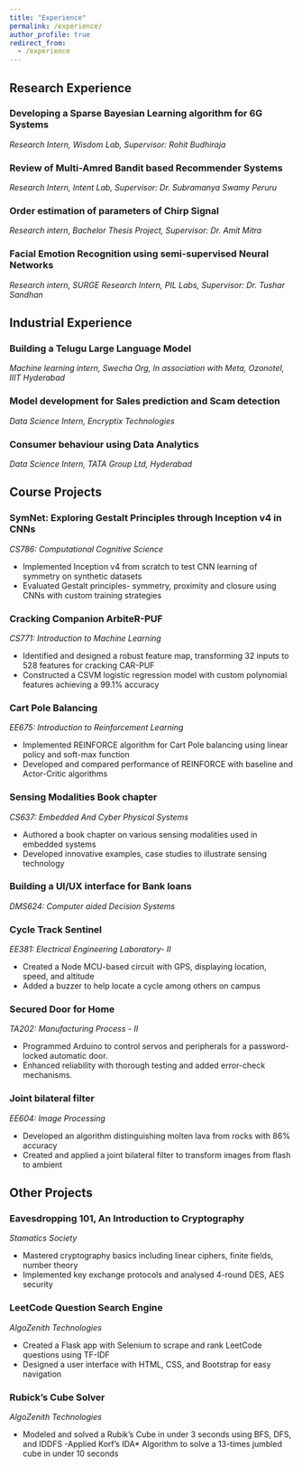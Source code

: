 ```yaml
---
title: "Experience"
permalink: /experience/
author_profile: true
redirect_from:
  - /experience
---
```


## Research Experience
### Developing a Sparse Bayesian Learning algorithm for 6G Systems
*Research Intern, Wisdom Lab, Supervisor: Rohit Budhiraja*

###  Review of Multi-Amred Bandit based Recommender Systems
*Research Intern, Intent Lab, Supervisor: Dr. Subramanya Swamy Peruru*


###  Order estimation of parameters of Chirp Signal
*Research intern, Bachelor Thesis Project, Supervisor: Dr. Amit Mitra*


###  Facial Emotion Recognition using semi-supervised Neural Networks
*Research intern, SURGE Research Intern, PIL Labs, Supervisor: Dr. Tushar Sandhan*



## Industrial Experience
### Building a Telugu Large Language Model
*Machine learning intern, Swecha Org, In association with Meta, Ozonotel, IIIT Hyderabad*


### Model development for Sales prediction and Scam detection
*Data Science Intern, Encryptix Technologies*

 
### Consumer behaviour using Data Analytics
*Data Science Intern, TATA Group Ltd, Hyderabad*


## Course Projects
### SymNet: Exploring Gestalt Principles through Inception v4 in CNNs
*CS786: Computational Cognitive Science*
- Implemented Inception v4 from scratch to test CNN learning of symmetry on synthetic datasets
- Evaluated Gestalt principles- symmetry, proximity and closure using CNNs with custom training strategies

### Cracking Companion ArbiteR-PUF
*CS771: Introduction to Machine Learning*
- Identified and designed a robust feature map, transforming 32 inputs to 528 features for cracking CAR-PUF
- Constructed a CSVM logistic regression model with custom polynomial features achieving a 99.1% accuracy

### Cart Pole Balancing
*EE675: Introduction to Reinforcement Learning*
- Implemented REINFORCE algorithm for Cart Pole balancing using linear policy and soft-max function
- Developed and compared performance of REINFORCE with baseline and Actor-Critic algorithms

### Sensing Modalities Book chapter
*CS637: Embedded And Cyber Physical Systems*
- Authored a book chapter on various sensing modalities used in embedded systems
- Developed innovative examples, case studies to illustrate sensing technology

### Building a UI/UX interface for Bank loans
*DMS624: Computer aided Decision Systems*

###  Cycle Track Sentinel
*EE381: Electrical Engineering Laboratory- II*
- Created a Node MCU-based circuit with GPS, displaying location, speed, and altitude
- Added a buzzer to help locate a cycle among others on campus

###  Secured Door for Home
*TA202: Manufacturing Process - II*
- Programmed Arduino to control servos and peripherals for a password-locked automatic door.
- Enhanced reliability with thorough testing and added error-check mechanisms.

###  Joint bilateral filter
*EE604: Image Processing*
- Developed an algorithm distinguishing molten lava from rocks with 86% accuracy
- Created and applied a joint bilateral filter to transform images from flash to ambient

## Other Projects
###  Eavesdropping 101, An Introduction to Cryptography
*Stamatics Society*
- Mastered cryptography basics including linear ciphers, finite fields, number theory
- Implemented key exchange protocols and analysed 4-round DES, AES security

###  LeetCode Question Search Engine
*AlgoZenith Technologies*
- Created a Flask app with Selenium to scrape and rank LeetCode questions using TF-IDF
- Designed a user interface with HTML, CSS, and Bootstrap for easy navigation

###  Rubick’s Cube Solver
*AlgoZenith Technologies*
- Modeled and solved a Rubik’s Cube in under 3 seconds using BFS, DFS, and IDDFS
-Applied Korf’s IDA* Algorithm to solve a 13-times jumbled cube in under 10 seconds


